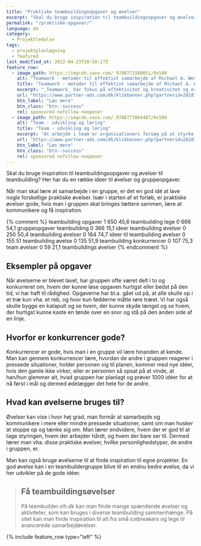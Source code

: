 ```yaml
---
title: "Praktiske teambuildingsopgaver og øvelser"
excerpt: "Skal du bruge inspiration til teambuildingsopgaver og øvelser til teambuilding? Her har du en række ideer til øvelser og gruppeopgaver."
permalink: "/praktiske-opgaver/"
language: da
category:
  - Projektledelse
tags:
  - projektplanlægning
  - featured
last_modified_at: 2022-04-23T20:50:27Z
feature_row:
  - image_path: https://imgcdn.saxo.com/_9788771580051/0x500
    alt: "Teamwork - metoder til effektivt samarbejde af Michael A. West"
    title: "Teamwork - metoder til effektivt samarbejde af Michael A. West"
    excerpt: "_Teamwork_ har fokus på effektivitet og kreativitet og er for alle, der på den ene eller anden måde bruger teamwork i deres dagligdag. Bogen er fyldt med praktiske eksempler og teori, der kan hjælpe et team med at opstille mål og opnå dem."
    url: "https://www.partner-ads.com/dk/klikbanner.php?partnerid=28187&bannerid=43264&htmlurl=https://www.saxo.com/dk/teamwork_michael-a-west_haeftet_9788771580051"
    btn_label: "Læs mere"
    btn_class: "btn--success"
    rel: sponsored nofollow noopener
  - image_path: https://imgcdn.saxo.com/_9788777064487/0x500
    alt: "Team - udvikling og læring"
    title: "Team - udvikling og læring"
    excerpt: "At arbejde i team er organisationers forsøg på at styrke udvikling af faglige og personlige potentialer og kompetencer. Bogens formål er at give svar på, hvordan udvikling og læring i team kan blive en succes, fx om sporten er en passende metafor til at fremme teamudvikling og læring og forståelse af samarbejde samt om team på arbejdspladsen kan skabe nye fortællinger om medarbejdernes måde at se på samarbejde og gensidig udvikling."
    url: "https://www.partner-ads.com/dk/klikbanner.php?partnerid=28187&bannerid=43264&htmlurl=https://www.saxo.com/dk/team-udvikling-og-laering_morten-bertelsen-red-reinhard-stelter-red_haeftet_9788777064487"
    btn_label: "Læs mere"
    btn_class: "btn--success"
    rel: sponsored nofollow noopener
---
```


Skal du bruge inspiration til teambuildingsopgaver og øvelser til teambuilding? Her har du en række ideer til øvelser og gruppeopgaver.

Når man skal lære at samarbejde i en gruppe, er det en god idé at lave nogle forskellige praktiske øvelser. Især i starten af et forløb, er praktiske øvelser gode, hvis man i gruppen skal bringes tættere sammen, lære at kommunikere og få inspiration.

{% comment %}
teambuilding opgaver	1	650	45,6
teambuilding lege	0	666	54,1
gruppeopgaver teambuilding	0	366	15,1
ideer teambuilding øvelser	0	250	50,4
teambuilding øvelser	0	164	74,7
ideer til teambuilding øvelser	0	155	51
teambuilding øvelse	0	135	51,9
teambuilding konkurrencer	0	107	75,3
team øvelser	0	59	21,1
teambuildings øvelser
{% endcomment %}

## Eksempler på opgaver

Når øvelserne er blevet lavet, har gruppen ofte været delt i to og konkurreret om, hvem der kunne løse opgaven hurtigst eller bedst på den tid, vi har haft til rådighed. Opgaverne har bl.a. gået ud på, at alle skulle op i et træ kun vha. et reb, og hvor kun fødderne måtte røre træet. Vi har også skulle bygge en katapult og se hvem, der kunne skyde længst og se hvem, der hurtigst kunne kaste en tønde over en snor og stå på den anden side af en linje.

## Hvorfor er konkurrencer gode?

Konkurrencer er gode, hvis man i en gruppe vil lære hinanden at kende. Man kan gennem konkurrencer lære, hvordan de andre i gruppen reagerer i pressede situationer, holder personen sig til planen, kommer med nye idéer, hvis den gamle ikke virker, eller er personen så opsat på at vinde, at han/hun glemmer alt, hvad gruppen har planlagt og prøver 1000 idéer for at nå først i mål og dermed ødelægger det hele for de andre.

## Hvad kan øvelserne bruges til?

Øvelser kan vise i hvor høj grad, man formår at samarbejde og kommunikere i mere eller mindre pressede situationer, samt om man husker at stoppe op og tænke sig om. Man lærer endvidere, hvem der er god til at tage styringen, hvem der arbejder hårdt, og hvem der bare ser til. Dermed lærer man vha. disse praktiske øvelser, hvilke personlighedstyper, de andre i gruppen, er.

Man kan også bruge øvelserne til at finde inspiration til egne projekter. En god øvelse kan i en teambuildergruppe blive til en endnu bedre øvelse, da vi her udvikler på de gode idéer.

> ## Få teambuildingsøvelser
>
> På teambuilder.vih.dk kan man finde mange spændende øvelser og aktiviteter, som kan bruges i diverse teambuilding sammenhænge. På sitet kan man finde inspiration til alt fra små icebreakers og lege til avancerede samarbejdøvelser.

{% include feature_row type="left" %}
